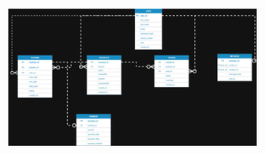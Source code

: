 <!-- erDiagram
USER ||--o{ PROPERTY : hosts
USER ||--o{ BOOKING : makes
PROPERTY ||--o{ BOOKING : is_booked_in
BOOKING ||--o| PAYMENT : settles
PROPERTY ||--o{ REVIEW : receives
USER ||--o{ REVIEW : writes
USER ||--o{ MESSAGE : sends
USER ||--o{ MESSAGE : receives


USER {
uuid user_id PK
string first_name
string last_name
string email UNIQUE
string password_hash
string phone_number
enum role
timestamptz created_at
}


PROPERTY {
uuid property_id PK
uuid host_id FK
string name
text description
string location
numeric price_per_night
timestamptz created_at
timestamptz updated_at
}


BOOKING {
uuid booking_id PK
uuid property_id FK
uuid user_id FK
date start_date
date end_date
numeric total_price
enum status
timestamptz created_at
}


PAYMENT {
uuid payment_id PK
uuid booking_id FK
numeric amount
timestamptz payment_date
enum payment_method
}


REVIEW {
uuid review_id PK
uuid property_id FK
uuid user_id FK
int rating
text comment
timestamptz created_at
}


MESSAGE {
uuid message_id PK
uuid sender_id FK
uuid recipient_id FK
text message_body
timestamptz sent_at
} -->

<!-- ![ENTITY RELATIONSIP DIGRAM OF AIRBNB](AirboneERD.png"AIRBNB ERD") -->
![ENTITY RELATIONSHIP DIAGRAM OF AIRBNB](./airbnb.jpg)